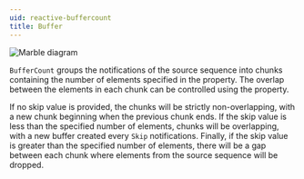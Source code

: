 ```yaml
---
uid: reactive-buffercount
title: Buffer
---
```


![Marble diagram](~/images/reactive-buffercount.svg)

`BufferCount` groups the notifications of the source sequence into chunks containing the number of elements specified in the <xref href="Bonsai.Reactive.BufferCount.Count"/> property. The overlap between the elements in each chunk can be controlled using the <xref href="Bonsai.Reactive.BufferCount.Skip"/> property.

If no skip value is provided, the chunks will be strictly non-overlapping, with a new chunk beginning when the previous chunk ends. If the skip value is less than the specified number of elements, chunks will be overlapping, with a new buffer created every `Skip` notifications. Finally, if the skip value is greater than the specified number of elements, there will be a gap between each chunk where elements from the source sequence will be dropped.
